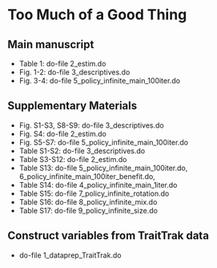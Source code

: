 # Too Much of a Good Thing


## Main manuscript ##
- Table 1: do-file 2_estim.do
- Fig. 1-2: do-file 3_descriptives.do
- Fig. 3-4: do-file 5_policy_infinite_main_100iter.do

## Supplementary Materials ##
- Fig. S1-S3, S8-S9: do-file 3_descriptives.do
- Fig. S4: do-file 2_estim.do 
- Fig. S5-S7: do-file 5_policy_infinite_main_100iter.do
- Table S1-S2: do-file 3_descriptives.do 
- Table S3-S12: do-file 2_estim.do 
- Table S13: do-file 5_policy_infinite_main_100iter.do, 6_policy_infinite_main_100iter_benefit.do, 
- Table S14: do-file 4_policy_infinite_main_1iter.do
- Table S15: do-file 7_policy_infinite_rotation.do
- Table S16: do-file 8_policy_infinite_mix.do
- Table S17: do-file 9_policy_infinite_size.do

## Construct variables from TraitTrak data ##
- do-file 1_dataprep_TraitTrak.do


